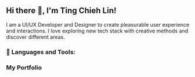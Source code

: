 ## Hi there 👋, I'm Ting Chieh Lin!

I am a UI/UX Developer and Designer to create pleasurable user experience and interactions. I love exploring new tech stack with creative methods and discover different areas.

### 🔨 Languages and Tools:


### My Portfolio



